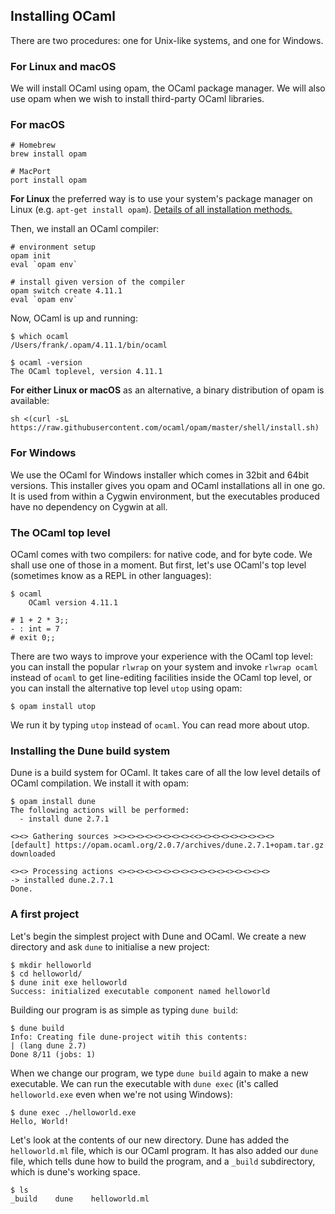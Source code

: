 ## Installing OCaml

There are two procedures: one for Unix-like systems, and one for Windows.

### For Linux and macOS

We will install OCaml using opam, the OCaml package manager. We will also use opam when we wish to install third-party OCaml libraries.

### For macOS

```
# Homebrew
brew install opam

# MacPort
port install opam
```

**For Linux** the preferred way is to use your system's package manager on Linux (e.g. `apt-get install opam`). [Details of all installation methods.](/resources/installocamldetail)

Then, we install an OCaml compiler:

```
# environment setup
opam init
eval `opam env`

# install given version of the compiler
opam switch create 4.11.1
eval `opam env`
```

Now, OCaml is up and running:

```
$ which ocaml
/Users/frank/.opam/4.11.1/bin/ocaml

$ ocaml -version
The OCaml toplevel, version 4.11.1
```

**For either Linux or macOS** as an alternative, a binary distribution of opam is available:

```
sh <(curl -sL https://raw.githubusercontent.com/ocaml/opam/master/shell/install.sh)
```

### For Windows

We use the OCaml for Windows installer which comes in 32bit and 64bit versions. This installer gives you opam and OCaml installations all in one go. It is used from within a Cygwin environment, but the executables produced have no dependency on Cygwin at all.

### The OCaml top level

OCaml comes with two compilers: for native code, and for byte code. We shall use one of those in a moment. But first, let's use OCaml's top level (sometimes know as a REPL in other languages):

```
$ ocaml
    OCaml version 4.11.1

# 1 + 2 * 3;;
- : int = 7
# exit 0;;
```

There are two ways to improve your experience with the OCaml top level: you can install the popular `rlwrap` on your system and invoke `rlwrap ocaml` instead of `ocaml` to get line-editing facilities inside the OCaml top level, or you can install the alternative top level `utop` using opam:

```
$ opam install utop
```

We run it by typing `utop` instead of `ocaml`. You can read more about utop.

### Installing the Dune build system

Dune is a build system for OCaml. It takes care of all the low level details of OCaml compilation. We install it with opam:

```
$ opam install dune
The following actions will be performed:
  - install dune 2.7.1

<><> Gathering sources ><><><><><><><><><<><><><><><><><><>
[default] https://opam.ocaml.org/2.0.7/archives/dune.2.7.1+opam.tar.gz
downloaded

<><> Processing actions <><><><><><><><><><><><><><><><><>
-> installed dune.2.7.1
Done.
```

### A first project

Let's begin the simplest project with Dune and OCaml. We create a new directory and ask `dune` to initialise a new project:

```
$ mkdir helloworld
$ cd helloworld/
$ dune init exe helloworld
Success: initialized executable component named helloworld
```

Building our program is as simple as typing `dune build`:

```
$ dune build
Info: Creating file dune-project witih this contents:
| (lang dune 2.7)
Done 8/11 (jobs: 1)
```

When we change our program, we type `dune build` again to make a new executable. We can run the executable with `dune exec` (it's called `helloworld.exe` even when we're not using Windows):

```
$ dune exec ./helloworld.exe
Hello, World!
```

Let's look at the contents of our new directory. Dune has added the `helloworld.ml` file, which is our OCaml program. It has also added our `dune` file, which tells dune how to build the program, and a `_build` subdirectory, which is dune's working space.

```
$ ls
_build    dune    helloworld.ml
```

